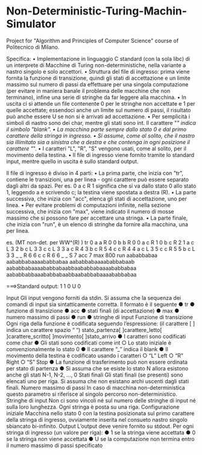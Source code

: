 # Non-Deterministic-Turing-Machin-Simulator
Project for "Algorithm and Principles of Computer Science" course of Politecnico di Milano.

Specifica:
• Implementazione in linguaggio C standard (con la sola libc) di un interprete
di Macchine di Turing non-deterministiche, nella variante a nastro singolo e
solo accettori.
• Struttura del file di ingresso: prima viene fornita la funzione di transizione,
quindi gli stati di accettazione e un limite massimo sul numero di passi da
effettuare per una singola computazione (per evitare in maniera banale il
problema delle macchine che non terminano), infine una serie di stringhe
da far leggere alla macchina.
• In uscita ci si attende un file contenente 0 per le stringhe non accettate e 1
per quelle accettate; essendoci anche un limite sul numero di passi, il
risultato può anche essere U se non si è arrivati ad accettazione.
• Per semplicità i simboli di nastro sono dei char, mentre gli stati sono
int. Il carattere "_" indica il simbolo "blank".
• La macchina parte sempre dallo stato 0 e dal primo carattere della
stringa in ingresso.
• Si assume, come al solito, che il nastro sia illimitato sia a sinistra che a
destra e che contenga in ogni posizione il carattere "_".
• I caratteri "L", "R", "S" vengono usati, come al solito, per il movimento
della testina.
• Il file di ingresso viene fornito tramite lo standard input, mentre
quello in uscita è sullo standard output.

Il file di ingresso è diviso in 4 parti:
• La prima parte, che inizia con "tr", contiene le transizioni, una per linea -
ogni carattere può essere separato dagli altri da spazi.
Per es. 0 a c R 1 significa che si va dallo stato 0 allo stato 1, leggendo a e
scrivendo c; la testina viene spostata a destra (R).
• La parte successiva, che inizia con "acc", elenca gli stati di accettazione, uno
per linea.
• Per evitare problemi di computazioni infinite, nella sezione successiva, che
inizia con "max", viene indicato il numero di mosse massimo che si possono
fare per accettare una stringa.
• La parte finale, che inizia con "run", è un elenco di stringhe da fornire alla
macchina, una per linea.

es. (MT non-det. per WW^(R) )
tr
0 a a R 0
0 b b R 0
0 a c R 1
0 b c R 2
1 a c L 3
2 b c L 3
3 c c L 3
3 a c R 4
3 b c R 5
4 c c R 4
4 a c L 3
5 c c R 5
5 b c L 3
3 _ _ R 6
6 c c R 6
6 _ _ S 7
acc
7
max
800
run
aababbabaa
aababbabaaaababbabaa
aababbabaaaababbabaab
aababbabaaaababbabaabbaababbabaaaababbabaa
aababbabbaaababbabaabbaababbabaaaababbabaa

===>Standard output:
1
1
0
U
0




Input
Gli input vengono forniti da stdin.
Si assuma che la sequenza dei comandi di input sia sintatticamente corretta.
Il formato è il seguente
● tr
● funzione di transizione
● acc
● stati finali (di accettazione)
● max
● numero massimo di passi
● run
● stringhe di input
Funzione di transizione
Ogni riga della funzione è codificata seguendo l’espressione:
(il carattere [ ] indica un carattere spazio “ “)
stato_partenza[ ]carattere_letto[ ]carattere_scritto[ ]movimento[ ]stato_arrivo
● I caratteri sono codificati come char
● Gli stati sono codificati come int
○ Lo stato iniziale è convenzionalmente lo stato 0
● Il carattere ”_” indica il blank
● Il movimento della testina è codificato usando i caratteri
○ “L” Left
○ “R” Right
○ “S” Stop
● La funzione di trasferimento può non essere ordinata per stato di partenza
● Si assuma che se esiste lo stato N allora esistono anche gli stati N-1, N-2, …, 0
Stati finali
Gli stati finali (se presenti) sono elencati uno per riga.
Si assuma che non esistano archi uscenti dagli stati finali.
Numero massimo di passi
In caso di macchina non-deterministica questo parametro si riferisce al singolo percorso
non-deterministico.
Stringhe di input
Non ci sono vincoli né sul numero delle stringhe di input né sulla loro lunghezza.
Ogni stringa è posta su una riga.
Configurazione iniziale
Macchina nello stato 0 con la testina posizionata sul primo carattere della stringa di
ingresso, ovviamente inserita nel consueto nastro singolo sbiancato bi-infinito.
Output
L’output deve venire fornito su stdout.
Per ogni stringa di ingresso (un valore per riga):
● 1 se la stringa viene accettata
● 0 se la stringa non viene accettata
● U se la computazione non termina entro il numero massimo di passi specificato
